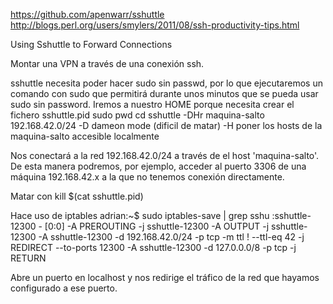 https://github.com/apenwarr/sshuttle
http://blogs.perl.org/users/smylers/2011/08/ssh-productivity-tips.html

Using Sshuttle to Forward Connections

Montar una VPN a través de una conexión ssh.

sshuttle necesita poder hacer sudo sin passwd, por lo que ejecutaremos un comando con sudo que permitirá durante unos minutos que se pueda usar sudo sin password.
Iremos a nuestro HOME porque necesita crear el fichero sshuttle.pid
sudo pwd
cd
sshuttle -DHr maquina-salto 192.168.42.0/24
  -D dameon mode (dificil de matar)
  -H poner los hosts de la maquina-salto accesible localmente


Nos conectará a la red 192.168.42.0/24 a través de el host 'maquina-salto'.
De esta manera podremos, por ejemplo, acceder al puerto 3306 de una máquina 192.168.42.x a la que no tenemos conexión directamente.


Matar con
kill $(cat sshuttle.pid)


Hace uso de iptables
adrian:~$ sudo iptables-save | grep sshu
:sshuttle-12300 - [0:0]
-A PREROUTING -j sshuttle-12300
-A OUTPUT -j sshuttle-12300
-A sshuttle-12300 -d 192.168.42.0/24 -p tcp -m ttl ! --ttl-eq 42 -j REDIRECT --to-ports 12300
-A sshuttle-12300 -d 127.0.0.0/8 -p tcp -j RETURN

Abre un puerto en localhost y nos redirige el tráfico de la red que hayamos configurado a ese puerto.
